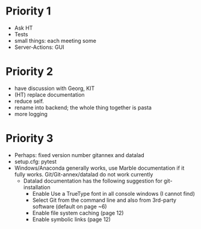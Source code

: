 # Priority 1
- Ask HT
- Tests
- small things: each meeting some
- Server-Actions: GUI

# Priority 2
- have discussion with Georg, KIT
- (HT) replace documentation
- reduce self.
- rename into backend; the whole thing together is pasta
- more logging

# Priority 3
- Perhaps: fixed version number gitannex and datalad
- setup.cfg: pytest
- Windows/Anaconda generally works, use Marble documentation if it fully works. Git/Git-annex/datalad do not work currently
  - Datalad documentation has the following suggestion for git-installation
    - Enable Use a TrueType font in all console windows  (I cannot find)
    - Select Git from the command line and also from 3rd-party software (default on page ~6)
    - Enable file system caching (page 12)
    - Enable symbolic links (page 12)


